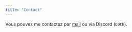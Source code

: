 ```yaml
---
title: "Contact"
---
```


Vous pouvez me contactez par [mail](mailto:nagi@tilde.team) ou via Discord (`b0th`).
